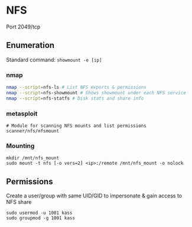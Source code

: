 # NFS
Port 2049/tcp
## Enumeration
Standard command: `showmount -e [ip]`
### nmap
```bash
nmap --script=nfs-ls # List NFS exports & permissions
nmap --script=nfs-showmount # Shows showmount under each NFS service
nmap --script=nfs-statfs # Disk stats and share info
```
### metasploit
```
# Module for scanning NFS mounts and list permissions
scanner/nfs/nfsmount
```

### Mounting
```
mkdir /mnt/nfs_mount
sudo mount -t nfs [-o vers=2] <ip>:/remote /mnt/nfs_mount -o nolock
```

## Permissions
Create a user/group with same UID/GID to impersonate & gain access to NFS share
```
sudo usermod -u 1001 kass
sudo groupmod -g 1001 kass
```